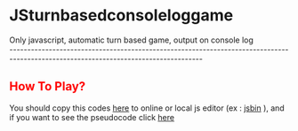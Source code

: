 # JSturnbasedconsoleloggame

Only javascript, automatic turn based game, output on console log <br />
------------------------------------------------------------------------------------------------------------------------------------ <br />
<h2 style="color:red">How To Play?</h2>
<p>
You should copy this codes <a href="https://terrathe2.github.io/JSturnbasedconsoleloggame/E16-WEEKLYPROJECT-SimpleJavaScriptApp.js">here</a> to online or local js editor (ex : <a href="https://jsbin.com">jsbin</a> ), and if you want to see the pseudocode click <a href="https://terrathe2.github.io/JSturnbasedconsoleloggame/E16-PSEUDOCODES.txt">here</a>
</p>
